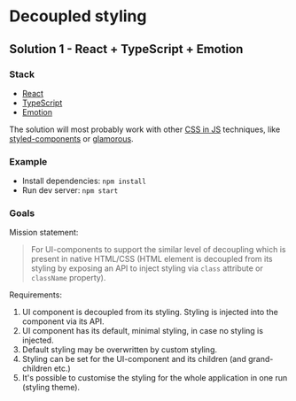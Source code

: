# Decoupled styling

## Solution 1 - React + TypeScript + Emotion

### Stack

- [React](https://github.com/facebook/react)
- [TypeScript](https://github.com/Microsoft/TypeScript)
- [Emotion](https://github.com/emotion-js/emotion)

The solution will most probably work with other [CSS in JS](https://github.com/MicheleBertoli/css-in-js#features) techniques, like [styled-components](https://github.com/styled-components/styled-components) or [glamorous](https://github.com/paypal/glamorous).

### Example

- Install dependencies: `npm install`
- Run dev server: `npm start`

### Goals

Mission statement:

> For UI-components to support the similar level of decoupling which is present in native HTML/CSS (HTML element is decoupled from its styling by exposing an API to inject styling via `class` attribute or `className` property).

Requirements:

1.  UI component is decoupled from its styling. Styling is injected into the component via its API.
2.  UI component has its default, minimal styling, in case no styling is injected.
3.  Default styling may be overwritten by custom styling.
4.  Styling can be set for the UI-component and its children (and grand-children etc.)
5.  It's possible to customise the styling for the whole application in one run (styling theme).
